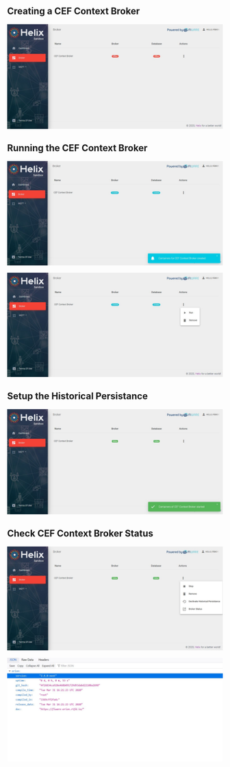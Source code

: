 ## Creating a CEF Context Broker

![](../images/cef_context_broker_1.JPG)

## Running the CEF Context Broker

![](../images/cef_context_broker_2.JPG)

![](../images/cef_context_broker_3.JPG)

## Setup the Historical Persistance

![](../images/cef_context_broker_4.JPG)

## Check CEF Context Broker Status

![](../images/cef_context_broker_6.JPG)

![](../images/cef_context_broker_7.JPG)

